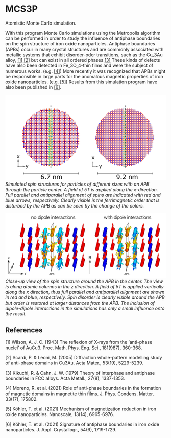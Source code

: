 # MCS3P
Atomistic Monte Carlo simulation. 

With this program Monte Carlo simulations using the Metropolis algorithm can be performed in order to study the influence of antiphase boundaries on the spin structure of iron oxide nanoparticles. Antiphase boundaries (APBs) occur in many crystal structures and are commonly associated with metallic systems that exhibit disorder-oder transitions, such as the Cu_3Au alloy, [[1]](#1) [[2]](#2) but can exist in all ordered phases.[[3]](#3) These kinds of defects have also been detected in Fe_3O_4-thin films and were the subject of numerous works. (e.g. [[4]](#4)) More recently it was recognized that APBs might be responsible in large parts for the anomalous magnetic properties of iron oxide nanoparticles. (e.g. [[5]](#5)) Results from this simulation program have also been published in [[6]](#6).


![](./MCsim_structures.png)
*Simulated spin structures for particles of different sizes with an APB through the particle center. A field of 5T is applied along the x-direction. Full parallel and antiparallel alignment of spins are indicated with red and blue arrows, respectively. Clearly visible is the ferrimagnetic order that is disturbed by the APB as can be seen by the change of the colors.*

![](./D11_local_spin_structure_3D.png)
*Close-up view of the spin structure around the APB in the center. The view is along atomic columns in the z direction. A field of 5T is applied vertically along the x direction, thus full parallel and antiparallel alignment are shown in red and blue, respectively. Spin disorder is clearly visible around the APB but order is restored at larger distances from the APB. The inclusion of dipole-dipole interactions in the simulations has only a small influence onto the result.*

## References
<a id="1">[1]</a> 
Wilson, A. J. C. (1943)
The reflexion of X-rays from the ‘anti-phase nuclei’ of AuCu3.
Proc. Math. Phys. Eng. Sci., 181(987), 360-368.

<a id="2">[2]</a> 
Scardi, P. & Leoni, M. (2005)
Diffraction whole-pattern modelling study of anti-phase domains in Cu3Au.
Acta Mater., 53(19), 5229-5239.

<a id="3">[3]</a>
Kikuchi, R. & Cahn, J. W. (1979)
Theory of interphase and antiphase boundaries in FCC alloys.
Acta Metall., 27(8), 1337-1353.

<a id="4">[4]</a>
Moreno, R. et al. (2021)
Role of anti-phase boundaries in the formation of magnetic domains in magnetite thin films.
J. Phys. Condens. Matter, 33(17), 175802.

<a id="5">[5]</a>
Köhler, T. et al. (2021)
Mechanism of magnetization reduction in iron oxide nanoparticles.
Nanoscale, 13(14), 6965-6976.

<a id="6">[6]</a>
Köhler, T. et al. (2021)
Signature of antiphase boundaries in iron oxide nanoparticles.
J. Appl. Crystallogr., 54(6), 1719-1729.

